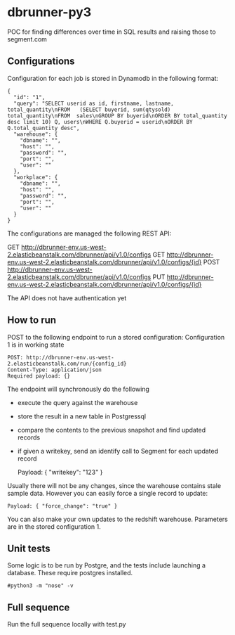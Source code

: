 # dbrunner-py3

POC for finding differences over time in SQL results and raising those to segment.com

Configurations
--------------

Configuration for each job is stored in Dynamodb in the following format:
    
    {
      "id": "1",
      "query": "SELECT userid as id, firstname, lastname, total_quantity\nFROM   (SELECT buyerid, sum(qtysold) total_quantity\nFROM  sales\nGROUP BY buyerid\nORDER BY total_quantity desc limit 10) Q, users\nWHERE Q.buyerid = userid\nORDER BY Q.total_quantity desc",
      "warehouse": {
        "dbname": "",
        "host": "",
        "password": "",
        "port": "",
        "user": ""
      },
      "workplace": {
        "dbname": "",
        "host": "",
        "password": "",
        "port": "",
        "user": ""
      }
    }

The configurations are managed the following REST API:

GET http://dbrunner-env.us-west-2.elasticbeanstalk.com/dbrunner/api/v1.0/configs
GET http://dbrunner-env.us-west-2.elasticbeanstalk.com/dbrunner/api/v1.0/configs/{id}
POST http://dbrunner-env.us-west-2.elasticbeanstalk.com/dbrunner/api/v1.0/configs
PUT http://dbrunner-env.us-west-2.elasticbeanstalk.com/dbrunner/api/v1.0/configs/{id}

The API does not have authentication yet

How to run
--------------

POST to the following endpoint to run a stored configuration: Configuration 1 is in working state

    POST: http://dbrunner-env.us-west-2.elasticbeanstalk.com/run/{config_id}
    Content-Type: application/json
    Required payload: {}

The endpoint will synchronously do the following
- execute the query against the warehouse
- store the result in a new table in Postgressql
- compare the contents to the previous snapshot and find updated records
- if given a writekey, send an identify call to Segment for each updated record

    Payload: { "writekey": "123" }

Usually there will not be any changes, since the warehouse contains stale sample data.
However you can easily force a single record to update:

    Payload: { "force_change": "true" }

You can also make your own updates to the redshift warehouse. Parameters are in the stored configuration 1.
  
Unit tests
--------------

Some logic is to be run by Postgre, and the tests include launching a database. These require postgres installed.

    #python3 -m "nose" -v

Full sequence
--------------

Run the full sequence locally with test.py
